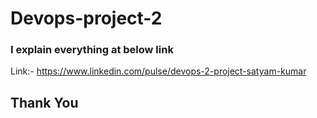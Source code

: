 # Devops-project-2

### I explain everything at below link

Link:- https://www.linkedin.com/pulse/devops-2-project-satyam-kumar



## Thank You






